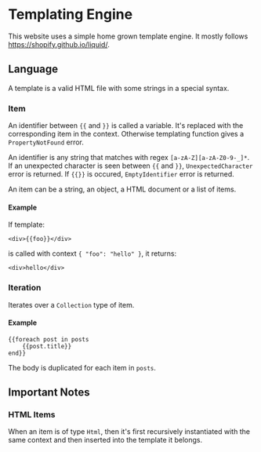 # Templating Engine

This website uses a simple home grown template engine. It mostly follows https://shopify.github.io/liquid/.

## Language

A template is a valid HTML file with some strings in a special syntax.

### Item

An identifier between `{{` and `}}` is called a variable. It's replaced with the corresponding item in the context. Otherwise templating function gives a `PropertyNotFound` error.

An identifier is any string that matches with regex `[a-zA-Z][a-zA-Z0-9-_]*`. If an unexpected character is seen between `{{` and `}}`, `UnexpectedCharacter` error is returned. If `{{}}` is occured, `EmptyIdentifier` error is returned.

An item can be a string, an object, a HTML document or a list of items.

#### Example

If template:

```
<div>{{foo}}</div>
```

is called with context `{ "foo": "hello" }`, it returns:

```
<div>hello</div>
```

### Iteration

Iterates over a `Collection` type of item.

#### Example

```
{{foreach post in posts
    {{post.title}}
end}}
```

The body is duplicated for each item in `posts`.

## Important Notes

### HTML Items

When an item is of type `Html`, then it's first recursively instantiated with the same context and then inserted into the template it belongs.

